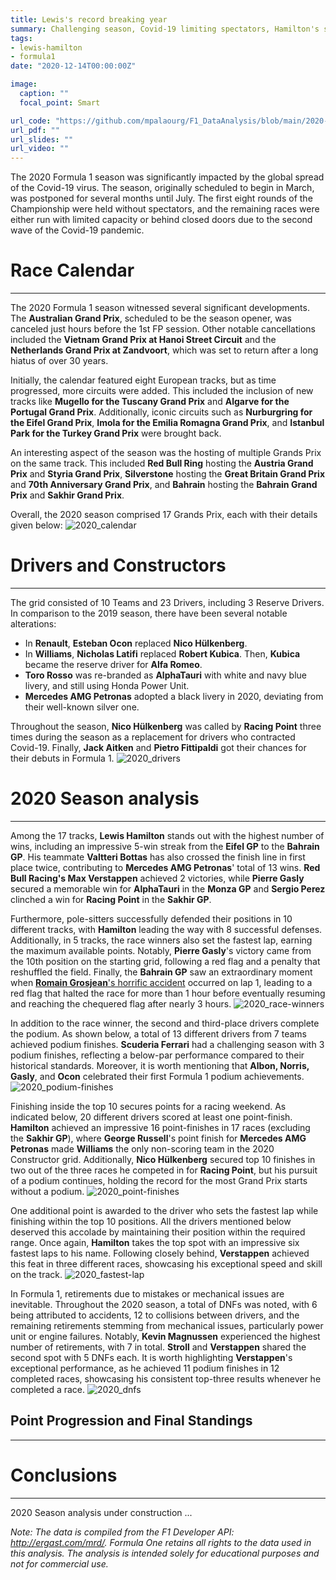 ```yaml
---
title: Lewis's record breaking year
summary: Challenging season, Covid-19 limiting spectators, Hamilton's seventh title.
tags:
- lewis-hamilton
- formula1
date: "2020-12-14T00:00:00Z"

image:
  caption: ""
  focal_point: Smart

url_code: "https://github.com/mpalaourg/F1_DataAnalysis/blob/main/2020-Season/Season%20Analysis.ipynb"
url_pdf: ""
url_slides: ""
url_video: ""
---
```


The 2020 Formula 1 season was significantly impacted by the global spread of the Covid-19 virus. The season, originally scheduled to begin in March, was postponed for several months until July. The first eight rounds of the Championship were held without spectators, and the remaining races were either run with limited capacity or behind closed doors due to the second wave of the Covid-19 pandemic.

# Race Calendar
---
The 2020 Formula 1 season witnessed several significant developments. The **Australian Grand Prix**, scheduled to be the season opener, was canceled just hours before the 1st FP session. Other notable cancellations included the **Vietnam Grand Prix at Hanoi Street Circuit** and the **Netherlands Grand Prix at Zandvoort**, which was set to return after a long hiatus of over 30 years.

Initially, the calendar featured eight European tracks, but as time progressed, more circuits were added. This included the inclusion of new tracks like **Mugello for the Tuscany Grand Prix** and **Algarve for the Portugal Grand Prix**. Additionally, iconic circuits such as **Nurburgring for the Eifel Grand Prix**, **Imola for the Emilia Romagna Grand Prix**, and **Istanbul Park for the Turkey Grand Prix** were brought back.

An interesting aspect of the season was the hosting of multiple Grands Prix on the same track. This included **Red Bull Ring** hosting the **Austria Grand Prix** and **Styria Grand Prix**, **Silverstone** hosting the **Great Britain Grand Prix** and **70th Anniversary Grand Prix**, and **Bahrain** hosting the **Bahrain Grand Prix** and **Sakhir Grand Prix**.

Overall, the 2020 season comprised 17 Grands Prix, each with their details given below:
<img src="https://raw.githubusercontent.com/mpalaourg/F1_DataAnalysis/main/2020-Season/imgs/calendar.png" alt="2020_calendar" class="center">

# Drivers and Constructors
---
The grid consisted of 10 Teams and 23 Drivers, including 3 Reserve Drivers. In comparison to the 2019 season, there have been several notable alterations:

- In **Renault**, **Esteban Ocon** replaced **Nico Hülkenberg**.
- In **Williams**, **Nicholas Latifi** replaced **Robert Kubica**. Then, **Kubica** became the reserve driver for **Alfa Romeo**.
- **Toro Rosso** was re-branded as **AlphaTauri** with white and navy blue livery, and still using Honda Power Unit.
- **Mercedes AMG Petronas** adopted a black livery in 2020, deviating from their well-known silver one.

Throughout the season, **Nico Hülkenberg** was called by **Racing Point** three times during the season as a replacement for drivers who contracted Covid-19. Finally, **Jack Aitken** and **Pietro Fittipaldi** got their chances for their debuts in Formula 1.
<img src="https://raw.githubusercontent.com/mpalaourg/F1_DataAnalysis/main/2020-Season/imgs/drivers.png" alt="2020_drivers" class="center">

# 2020 Season analysis
---
Among the 17 tracks, **Lewis Hamilton** stands out with the highest number of wins, including an impressive 5-win streak from the **Eifel GP** to the **Bahrain GP**. His teammate **Valtteri Bottas** has also crossed the finish line in first place twice, contributing to **Mercedes AMG Petronas**' total of 13 wins. **Red Bull Racing's Max Verstappen** achieved 2 victories, while **Pierre Gasly** secured a memorable win for **AlphaTauri** in the **Monza GP** and **Sergio Perez** clinched a win for **Racing Point** in the **Sakhir GP**.

Furthermore, pole-sitters successfully defended their positions in 10 different tracks, with **Hamilton** leading the way with 8 successful defenses. Additionally, in 5 tracks, the race winners also set the fastest lap, earning the maximum available points. Notably, **Pierre Gasly**'s victory came from the 10th position on the starting grid, following a red flag and a penalty that reshuffled the field. Finally, the **Bahrain GP** saw an extraordinary moment when [**Romain Grosjean**'s horrific accident](https://www.youtube.com/watch?v=7YMjw2sjXqU) occurred on lap 1, leading to a red flag that halted the race for more than 1 hour before eventually resuming and reaching the chequered flag after nearly 3 hours.
<img src="https://raw.githubusercontent.com/mpalaourg/F1_DataAnalysis/main/2020-Season/imgs/race_winners.png" alt="2020_race-winners" class="center">

In addition to the race winner, the second and third-place drivers complete the podium. As shown below, a total of 13 different drivers from 7 teams achieved podium finishes. **Scuderia Ferrari** had a challenging season with 3 podium finishes, reflecting a below-par performance compared to their historical standards. Moreover, it is worth mentioning that **Albon, Norris, Gasly**, and **Ocon** celebrated their first Formula 1 podium achievements.
<img src="https://raw.githubusercontent.com/mpalaourg/F1_DataAnalysis/main/2020-Season/imgs/podium_finishes.png" alt="2020_podium-finishes" class="center">

Finishing inside the top 10 secures points for a racing weekend. As indicated below, 20 different drivers scored at least one point-finish. **Hamilton** achieved an impressive 16 point-finishes in 17 races (excluding the **Sakhir GP**), where **George Russell**'s point finish for **Mercedes AMG Petronas** made **Williams** the only non-scoring team in the 2020 Constructor grid. Additionally, **Nico Hülkenberg** secured top 10 finishes in two out of the three races he competed in for **Racing Point**, but his pursuit of a podium continues, holding the record for the most Grand Prix starts without a podium.
<img src="https://raw.githubusercontent.com/mpalaourg/F1_DataAnalysis/main/2020-Season/imgs/point_finishes.png" alt="2020_point-finishes" class="center">

One additional point is awarded to the driver who sets the fastest lap while finishing within the top 10 positions. All the drivers mentioned below deserved this accolade by maintaining their position within the required range. Once again, **Hamilton** takes the top spot with an impressive six fastest laps to his name. Following closely behind, **Verstappen** achieved this feat in three different races, showcasing his exceptional speed and skill on the track.
<img src="https://raw.githubusercontent.com/mpalaourg/F1_DataAnalysis/main/2020-Season/imgs/fastest_laps.png" alt="2020_fastest-lap" class="center">

In Formula 1, retirements due to mistakes or mechanical issues are inevitable. Throughout the 2020 season, a total of DNFs was noted, with 6 being attributed to accidents, 12 to collisions between drivers, and the remaining retirements stemming from mechanical issues, particularly power unit or engine failures. Notably, **Kevin Magnussen** experienced the highest number of retirements, with 7 in total. **Stroll** and **Verstappen** shared the second spot with 5 DNFs each. It is worth highlighting **Verstappen**'s exceptional performance, as he achieved 11 podium finishes in 12 completed races, showcasing his consistent top-three results whenever he completed a race.
<img src="https://raw.githubusercontent.com/mpalaourg/F1_DataAnalysis/main/2020-Season/imgs/dnfs.png" alt="2020_dnfs" class="center">

## Point Progression and Final Standings
---


# Conclusions
---
2020 Season analysis under construction ...

_Note: The data is compiled from the F1 Developer API: http://ergast.com/mrd/. Formula One retains all rights to the data used in this analysis. The analysis is intended solely for educational purposes and not for commercial use._
